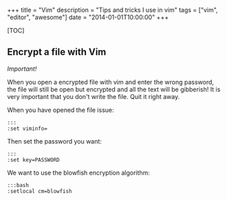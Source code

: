 +++
title = "Vim"
description = "Tips and tricks I use in vim"
tags = ["vim", "editor", "awesome"]
date = "2014-01-01T10:00:00"
+++

[TOC]

## Encrypt a file with Vim

*Important!*

When you open a encrypted file with vim and enter the wrong password, the file will still be open but encrypted and all the text will be gibberish! It is very important that you don't write the file. Quit it right away.

When you have opened the file issue:

    :::
    :set viminfo=

Then set the password you want:

    :::
    :set key=PASSWORD

We want to use the blowfish encryption algorithm:

    :::bash
    :setlocal cm=blowfish
